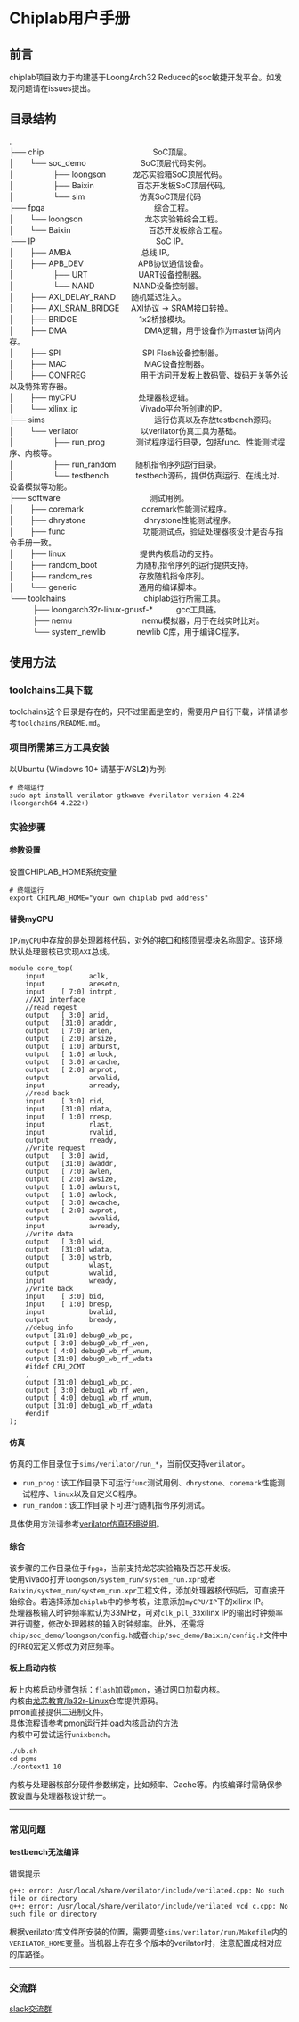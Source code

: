 # Chiplab用户手册 
## 前言
chiplab项目致力于构建基于LoongArch32 Reduced的soc敏捷开发平台。如发现问题请在issues提出。
## 目录结构
.   
├── chip&emsp;&emsp;&emsp;&emsp;&emsp;&emsp;&emsp;&emsp;&emsp;&emsp;&emsp;&emsp;&emsp;&emsp;SoC顶层。    
│　　└── soc_demo&emsp;&emsp;&emsp;&emsp;&emsp;&emsp;&emsp;SoC顶层代码实例。   
│　　　　　├── loongson&emsp;&emsp;&emsp;&ensp;龙芯实验箱SoC顶层代码。   
│　　　　　├── Baixin&emsp;&emsp;&emsp;&emsp;&emsp;&ensp;百芯开发板SoC顶层代码。   
│　　　　　└── sim&emsp;&emsp;&emsp;&emsp;&emsp;&emsp;&emsp;仿真SoC顶层代码   
├── fpga&emsp;&emsp;&emsp;&emsp;&emsp;&emsp;&emsp;&emsp;&emsp;&emsp;&emsp;&emsp;&emsp;&emsp;综合工程。   
│　　└── loongson&emsp;&emsp;&emsp;&emsp;&emsp;&emsp;&emsp;&emsp;龙芯实验箱综合工程。   
│　　└── Baixin&emsp;&emsp;&emsp;&emsp;&emsp;&emsp;&emsp;&emsp;&emsp;&emsp;百芯开发板综合工程。   
├── IP&emsp;&emsp;&emsp;&emsp;&emsp;&emsp;&emsp;&emsp;&emsp;&emsp;&emsp;&emsp;&emsp;&emsp;&emsp;&ensp;SoC IP。   
│　　├── AMBA&emsp;&emsp;&emsp;&emsp;&emsp;&emsp;&emsp;&emsp;&emsp;总线 IP。    
│　　├── APB_DEV&emsp;&emsp;&emsp;&emsp;&emsp;&emsp;&emsp;APB协议通信设备。    
│　　　　　├── URT&emsp;&emsp;&emsp;&emsp;&emsp;&emsp;&ensp;UART设备控制器。   
│　　　　　└── NAND&emsp;&emsp;&emsp;&emsp;&emsp;NAND设备控制器。   
│　　├── AXI_DELAY_RAND&emsp;&emsp;随机延迟注入。    
│　　├── AXI_SRAM_BRIDGE&emsp;&ensp;AXI协议 -> SRAM接口转换。    
│　　├── BRIDGE&emsp;&emsp;&emsp;&emsp;&emsp;&emsp;&emsp;&emsp;1x2桥接模块。    
│　　├── DMA&emsp;&emsp;&emsp;&emsp;&emsp;&emsp;&emsp;&emsp;&emsp;&emsp;DMA逻辑，用于设备作为master访问内存。    
│　　├── SPI&emsp;&emsp;&emsp;&emsp;&emsp;&emsp;&emsp;&emsp;&emsp;&emsp;&ensp;SPI Flash设备控制器。    
│　　├── MAC&emsp;&emsp;&emsp;&emsp;&emsp;&emsp;&emsp;&emsp;&emsp;&emsp;MAC设备控制器。    
│　　├── CONFREG&emsp;&emsp;&emsp;&emsp;&emsp;&emsp;&emsp;用于访问开发板上数码管、拨码开关等外设以及特殊寄存器。   
│　　├── myCPU&emsp;&emsp;&emsp;&emsp;&emsp;&emsp;&emsp;&emsp;处理器核逻辑。  
│　　└── xilinx_ip&emsp;&emsp;&emsp;&emsp;&emsp;&emsp;&emsp;&emsp;Vivado平台所创建的IP。   
├── sims&emsp;&emsp;&emsp;&emsp;&emsp;&emsp;&emsp;&emsp;&emsp;&emsp;&emsp;&emsp;&emsp;&emsp;运行仿真以及存放testbench源码。   
│　　└── verilator&emsp;&emsp;&emsp;&emsp;&emsp;&emsp;&emsp;&emsp;以verilator仿真工具为基础。   
│　　　　　├── run_prog&emsp;&emsp;&emsp;&emsp;测试程序运行目录，包括func、性能测试程序、内核等。   
│　　　　　├── run_random&emsp;&emsp;&ensp;随机指令序列运行目录。   
│　　　　　└── testbench&emsp;&emsp;&emsp;&ensp;testbech源码，提供仿真运行、在线比对、设备模拟等功能。   
├── software&emsp;&emsp;&emsp;&emsp;&emsp;&emsp;&emsp;&emsp;&emsp;&emsp;&emsp;&ensp;测试用例。   
│　　├── coremark&emsp;&emsp;&emsp;&emsp;&emsp;&emsp;&emsp;&ensp;coremark性能测试程序。   
│　　├── dhrystone&emsp;&emsp;&emsp;&emsp;&emsp;&emsp;&emsp;&ensp;dhrystone性能测试程序。  
│　　├── func&emsp;&emsp;&emsp;&emsp;&emsp;&emsp;&emsp;&emsp;&emsp;&emsp;功能测试点，验证处理器核设计是否与指令手册一致。   
│　　├── linux&emsp;&emsp;&emsp;&emsp;&emsp;&emsp;&emsp;&emsp;&emsp;&ensp;提供内核启动的支持。   
│　　├── random_boot&emsp;&emsp;&emsp;&emsp;&emsp;为随机指令序列的运行提供支持。   
│　　├── random_res&emsp;&emsp;&emsp;&emsp;&emsp;&emsp;存放随机指令序列。   
│　　└── generic&emsp;&emsp;&emsp;&emsp;&emsp;&emsp;&emsp;&emsp;通用的编译脚本。   
└── toolchains&emsp;&emsp;&emsp;&emsp;&emsp;&emsp;&emsp;&emsp;&emsp;&emsp;chiplab运行所需工具。    
　　　├── loongarch32r-linux-gnusf-\*&emsp;&emsp;&emsp;gcc工具链。  
　　　├── nemu&emsp;&emsp;&emsp;&emsp;&emsp;&emsp;&emsp;&emsp;&emsp;nemu模拟器，用于在线实时比对。   
　　　└── system_newlib&emsp;&emsp;&emsp;&emsp;newlib C库，用于编译C程序。

## 使用方法
### toolchains工具下载
toolchains这个目录是存在的，只不过里面是空的，需要用户自行下载，详情请参考`toolchains/README.md`。

### 项目所需第三方工具安装
以Ubuntu (Windows 10+ 请基于WSL**2**)为例:
```
# 终端运行
sudo apt install verilator gtkwave #verilator version 4.224 (loongarch64 4.222+)    
```

### 实验步骤

#### 参数设置
设置CHIPLAB_HOME系统变量  
```
# 终端运行
export CHIPLAB_HOME="your own chiplab pwd address"
```
#### 替换myCPU
`IP/myCPU`中存放的是处理器核代码，对外的接口和核顶层模块名称固定。该环境默认处理器核已实现`AXI`总线。
```
module core_top(
    input           aclk,
    input           aresetn,
    input    [ 7:0] intrpt, 
    //AXI interface 
    //read reqest
    output   [ 3:0] arid,
    output   [31:0] araddr,
    output   [ 7:0] arlen,
    output   [ 2:0] arsize,
    output   [ 1:0] arburst,
    output   [ 1:0] arlock,
    output   [ 3:0] arcache,
    output   [ 2:0] arprot,
    output          arvalid,
    input           arready,
    //read back
    input    [ 3:0] rid,
    input    [31:0] rdata,
    input    [ 1:0] rresp,
    input           rlast,
    input           rvalid,
    output          rready,
    //write request
    output   [ 3:0] awid,
    output   [31:0] awaddr,
    output   [ 7:0] awlen,
    output   [ 2:0] awsize,
    output   [ 1:0] awburst,
    output   [ 1:0] awlock,
    output   [ 3:0] awcache,
    output   [ 2:0] awprot,
    output          awvalid,
    input           awready,
    //write data
    output   [ 3:0] wid,
    output   [31:0] wdata,
    output   [ 3:0] wstrb,
    output          wlast,
    output          wvalid,
    input           wready,
    //write back
    input    [ 3:0] bid,
    input    [ 1:0] bresp,
    input           bvalid,
    output          bready,
    //debug info
    output [31:0] debug0_wb_pc,
    output [ 3:0] debug0_wb_rf_wen,
    output [ 4:0] debug0_wb_rf_wnum,
    output [31:0] debug0_wb_rf_wdata
    #ifdef CPU_2CMT
    ,
    output [31:0] debug1_wb_pc,
    output [ 3:0] debug1_wb_rf_wen,
    output [ 4:0] debug1_wb_rf_wnum,
    output [31:0] debug1_wb_rf_wdata
    #endif
);
```
#### 仿真
仿真的工作目录位于`sims/verilator/run_*`，当前仅支持`verilator`。
- `run_prog` : 该工作目录下可运行`func`测试用例、`dhrystone`、`coremark`性能测试程序、`linux`以及自定义C程序。
- `run_random` : 该工作目录下可进行随机指令序列测试。 

具体使用方法请参考[verilator仿真环境说明](https://chiplab.readthedocs.io/zh/latest/Simulation/verilator.html)。
     
#### 综合
该步骤的工作目录位于`fpga`，当前支持龙芯实验箱及百芯开发板。  
使用vivado打开`loongson/system_run/system_run.xpr`或者`Baixin/system_run/system_run.xpr`工程文件，添加处理器核代码后，可直接开始综合。若选择添加`chiplab`中的参考核，注意添加`myCPU/IP`下的xilinx IP。    
处理器核输入时钟频率默认为33MHz，可对`clk_pll_33`xilinx IP的输出时钟频率进行调整，修改处理器核的输入时钟频率。此外，还需将`chip/soc_demo/loongson/config.h`或者`chip/soc_demo/Baixin/config.h`文件中的`FREQ`宏定义修改为对应频率。
#### 板上启动内核
板上内核启动步骤包括：`flash`加载`pmon`，通过网口加载内核。   
内核由[龙芯教育/la32r-Linux](https://gitee.com/loongson-edu/la32r-Linux)仓库提供源码。    
pmon直接提供二进制文件。   
具体流程请参考[pmon运行并load内核启动的方法](./FPGA_run_linux/linux_run.md)           
内核中可尝试运行`unixbench`。    
```
./ub.sh
cd pgms
./context1 10
```    
内核与处理器核部分硬件参数绑定，比如频率、Cache等。内核编译时需确保参数设置与处理器核设计统一。 

---

### 常见问题
#### testbench无法编译
错误提示
```
g++: error: /usr/local/share/verilator/include/verilated.cpp: No such file or directory
g++: error: /usr/local/share/verilator/include/verilated_vcd_c.cpp: No such file or directory
```
根据verilator库文件所安装的位置，需要调整`sims/verilator/run/Makefile`内的`VERILATOR_HOME`变量。当机器上存在多个版本的verilator时，注意配置成相对应的库路径。

---
### 交流群
 [slack交流群](https://join.slack.com/t/chiplabworkspace/shared_invite/zt-v1927dwg-qqnHNTcAeko7QsUsdCRoPA)

